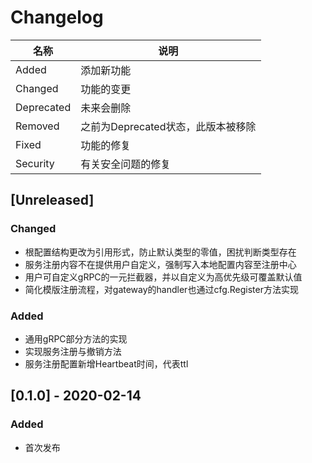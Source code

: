 # Changelog

名称 | 说明
------------|----------
Added       | 添加新功能
Changed     | 功能的变更
Deprecated  | 未来会删除
Removed     | 之前为Deprecated状态，此版本被移除
Fixed       | 功能的修复
Security    | 有关安全问题的修复

## [Unreleased]

### Changed

- 根配置结构更改为引用形式，防止默认类型的零值，困扰判断类型存在
- 服务注册内容不在提供用户自定义，强制写入本地配置内容至注册中心
- 用户可自定义gRPC的一元拦截器，并以自定义为高优先级可覆盖默认值
- 简化模版注册流程，对gateway的handler也通过cfg.Register方法实现

### Added

- 通用gRPC部分方法的实现
- 实现服务注册与撤销方法
- 服务注册配置新增Heartbeat时间，代表ttl

## [0.1.0] - 2020-02-14

### Added

- 首次发布

